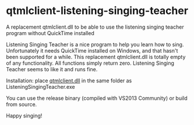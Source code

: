 # qtmlclient-listening-singing-teacher
A replacement qtmlclient.dll to be able to use the listening singing teacher program without QuickTime installed

Listening Singing Teacher is a nice program to help you learn how to sing. Unfortunately it needs QuickTime installed on Windows, and that hasn't been supported for a while.
This replacement qtmlclient.dll is totally empty of any functionality. All functions simply return zero. Listening Singing Teacher seems to like it and runs fine.

Installation: place [qtmlclient.dll](Release/qtmlclient.dll) in the same folder as ListeningSingingTeacher.exe

You can use the release binary (compiled with VS2013 Community) or build from source.

Happy singing!
